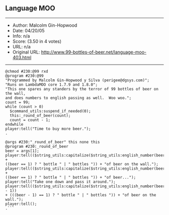 
## Language MOO ##
---
- Author: Malcolm Gin-Hopwood
- Date: 04/20/05
- Info: n/a
- Score:  (3.50 in 4 votes)
- URL: n/a
- Original URL: http://www.99-bottles-of-beer.net/language-moo-403.html
---

```@args #230:"@99" none none none
@chmod #230:@99 rxd
@program #230:@99
"Programmed by Malcolm Gin-Hopwood y Silva (perigee@dgsys.com)";
"Runs on LambdaMOO core 1.7.9 and 1.8.0";
"This one spares any standers by the terror of 99 bottles of beer on the wall,
and does numbers to english passing as well.  Woo woo.";
count = 99;
while (count > 0)
  $command_utils:suspend_if_needed(0);
  this:_round_of_beer(count);
  count = count - 1;
endwhile
player:tell("Time to buy more beer.");
.

@args #230:"_round_of_beer" this none this
@program #230:_round_of_beer
beer = args[1];
player:tell(($string_utils:capitalize($string_utils:english_number(beer)) +
((beer == 1) ? " bottle " | " bottles ")) + "of beer on the wall.");
player:tell(($string_utils:capitalize($string_utils:english_number(beer)) +
((beer == 1) ? " bottle " | " bottles ")) + "of beer...");
player:tell("Take one down and pass it around.");
player:tell(($string_utils:capitalize($string_utils:english_number(beer - 1))
+ (((beer - 1) == 1) ? " bottle " | " bottles ")) + "of beer on the wall.");
player:tell();
.```
